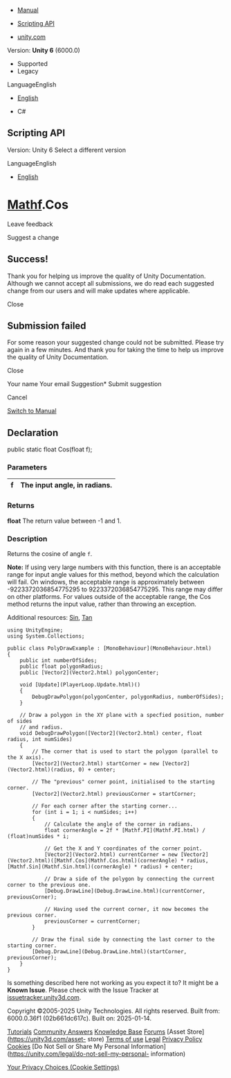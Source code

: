 [ ]()

  * [Manual](../Manual/index.html)
  * [Scripting API](../ScriptReference/index.html)

  * [unity.com](https://unity.com/)

Version: **Unity 6** (6000.0)

  * Supported
  * Legacy

LanguageEnglish

  * [English]()

  * C#

[ ](https://docs.unity3d.com)

## Scripting API

Version: Unity 6 Select a different version

LanguageEnglish

  * [English]()

#  [Mathf](Mathf.html).Cos

Leave feedback

Suggest a change

## Success!

Thank you for helping us improve the quality of Unity Documentation. Although
we cannot accept all submissions, we do read each suggested change from our
users and will make updates where applicable.

Close

## Submission failed

For some reason your suggested change could not be submitted. Please <a>try
again</a> in a few minutes. And thank you for taking the time to help us
improve the quality of Unity Documentation.

Close

Your name Your email Suggestion* Submit suggestion

Cancel

[Switch to Manual](../Manual/class-Mathf.html "Go to Mathf Component in the
Manual")

## Declaration

public static float Cos(float f);

### Parameters

f | The input angle, in radians.  
---|---  
  
### Returns

**float** The return value between -1 and 1.

### Description

Returns the cosine of angle `f`.

**Note:** If using very large numbers with this function, there is an
acceptable range for input angle values for this method, beyond which the
calculation will fail. On windows, the acceptable range is approximately
between -9223372036854775295 to 9223372036854775295. This range may differ on
other platforms. For values outside of the acceptable range, the Cos method
returns the input value, rather than throwing an exception.  
  
Additional resources: [Sin](Mathf.Sin.html), [Tan](Mathf.Tan.html)

    
    
    using UnityEngine;
    using System.Collections;  
      
    public class PolyDrawExample : [MonoBehaviour](MonoBehaviour.html)
    {
        public int numberOfSides;
        public float polygonRadius;
        public [Vector2](Vector2.html) polygonCenter;  
      
        void [Update](PlayerLoop.Update.html)()
        {
            DebugDrawPolygon(polygonCenter, polygonRadius, numberOfSides);
        }  
      
        // Draw a polygon in the XY plane with a specfied position, number of sides
        // and radius.
        void DebugDrawPolygon([Vector2](Vector2.html) center, float radius, int numSides)
        {
            // The corner that is used to start the polygon (parallel to the X axis).
            [Vector2](Vector2.html) startCorner = new [Vector2](Vector2.html)(radius, 0) + center;  
      
            // The "previous" corner point, initialised to the starting corner.
            [Vector2](Vector2.html) previousCorner = startCorner;  
      
            // For each corner after the starting corner...
            for (int i = 1; i < numSides; i++)
            {
                // Calculate the angle of the corner in radians.
                float cornerAngle = 2f * [Mathf.PI](Mathf.PI.html) / (float)numSides * i;  
      
                // Get the X and Y coordinates of the corner point.
                [Vector2](Vector2.html) currentCorner = new [Vector2](Vector2.html)([Mathf.Cos](Mathf.Cos.html)(cornerAngle) * radius, [Mathf.Sin](Mathf.Sin.html)(cornerAngle) * radius) + center;  
      
                // Draw a side of the polygon by connecting the current corner to the previous one.
                [Debug.DrawLine](Debug.DrawLine.html)(currentCorner, previousCorner);  
      
                // Having used the current corner, it now becomes the previous corner.
                previousCorner = currentCorner;
            }  
      
            // Draw the final side by connecting the last corner to the starting corner.
            [Debug.DrawLine](Debug.DrawLine.html)(startCorner, previousCorner);
        }
    }
    

Is something described here not working as you expect it to? It might be a
**Known Issue**. Please check with the Issue Tracker at
[issuetracker.unity3d.com](https://issuetracker.unity3d.com).

Copyright ©2005-2025 Unity Technologies. All rights reserved. Built from:
6000.0.36f1 (02b661dc617c). Built on: 2025-01-14.

[Tutorials](https://unity3d.com/learn) [Community
Answers](https://answers.unity3d.com) [Knowledge
Base](https://support.unity3d.com/hc/en-us)
[Forums](https://forum.unity3d.com) [Asset Store](https://unity3d.com/asset-
store) [Terms of use](https://docs.unity3d.com/Manual/TermsOfUse.html)
[Legal](https://unity.com/legal) [Privacy
Policy](https://unity.com/legal/privacy-policy)
[Cookies](https://unity.com/legal/cookie-policy) [Do Not Sell or Share My
Personal Information](https://unity.com/legal/do-not-sell-my-personal-
information)

[Your Privacy Choices (Cookie Settings)](javascript:void\(0\);)

